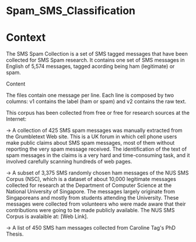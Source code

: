 # Spam_SMS_Classification

<h1>Context</h1>

The SMS Spam Collection is a set of SMS tagged messages that have been collected for SMS Spam research. It contains one set of SMS messages in English of 5,574 messages, tagged acording being ham (legitimate) or spam.

</h2>Content</h2>

The files contain one message per line. Each line is composed by two columns: v1 contains the label (ham or spam) and v2 contains the raw text.

This corpus has been collected from free or free for research sources at the Internet:

-> A collection of 425 SMS spam messages was manually extracted from the Grumbletext Web site. 
    This is a UK forum in which cell phone users make public claims about SMS spam messages, most of them without reporting the very spam message received. 
    The identification of the text of spam messages in the claims is a very hard and time-consuming task, and it involved carefully scanning hundreds of web pages.


-> A subset of 3,375 SMS randomly chosen ham messages of the NUS SMS Corpus (NSC), which is a dataset of about 10,000 legitimate messages collected for research at                         the Department of Computer Science at the National University of Singapore. 
    The messages largely originate from Singaporeans and mostly from students attending the University. 
    These messages were collected from volunteers who were made aware that their contributions were going to be made publicly available. 
    The NUS SMS Corpus is avalaible at: [Web Link]. 


-> A list of 450 SMS ham messages collected from Caroline Tag's PhD Thesis.
